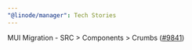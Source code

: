 ```yaml
---
"@linode/manager": Tech Stories
---
```


MUI Migration - SRC > Components > Crumbs ([#9841](https://github.com/linode/manager/pull/9841))

